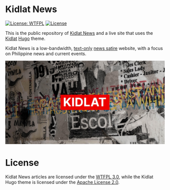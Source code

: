 # Kidlat News

 [![License: WTFPL](https://img.shields.io/badge/License-WTFPL-brightgreen.svg)](http://kidl.at/wtfpl-3.0/) [![License](https://img.shields.io/badge/License-Apache_2.0-blue.svg)](https://opensource.org/licenses/Apache-2.0)

This is the public repository of [Kidlat News](https://kidl.at) and a live site that uses the [Kidlat](https://github.com/kidlat2024/kidlat) [Hugo](https://gohugo.io) theme.

Kidlat News is a low-bandwidth, [text-only](https://kidl.at/kidlat-news-lightning-fast/) [news satire](https://kidl.at/kidlat-news-philippine-news-satire-in-a-lightning-fast-website/) website, with a focus on Philippine news and current events.

![Kidlat News](https://raw.githubusercontent.com/kidlat2024/kidlatnews/main/static/kidlat-news-graffiti-1200x630.jpg)

# License

Kidlat News articles are licensed under the [WTFPL 3.0](https://github.com/kidlat2024/kidlatnews/blob/main/LICENSE), while the Kidlat Hugo theme is licensed under the [Apache License 2.0](https://github.com/kidlat2024/kidlat/blob/main/LICENSE).
